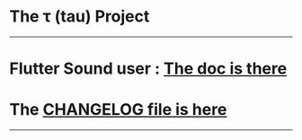 # The &tau; (tau) Project


-------------------------------------------------------------------------------------

# Flutter Sound user : [The doc is  there](doc/flutter_sound/README.md)
# The [CHANGELOG file is here](doc/CHANGELOG.md)

-------------------------------------------------------------------------------------
